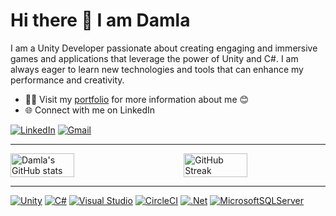 # Hi there 👋 I am Damla

I am a Unity Developer passionate about creating engaging and immersive games and applications that leverage the power of Unity and C#. I am always eager to learn new technologies and tools that can enhance my performance and creativity.
* 👨‍💻 Visit my [portfolio](https://damlamtn.github.io/portfolio/) for more information about me 😊
* 🌐 Connect with me on LinkedIn<br/>

[![LinkedIn](https://img.shields.io/badge/linkedin-%230077B5.svg?style=for-the-badge&logo=linkedin&logoColor=white)](https://linkedin.com/in/damla-metin-orak-039567104)
[![Gmail](https://img.shields.io/badge/Gmail-D14836?style=for-the-badge&logo=gmail&logoColor=white)](mailto:damla91@gmail.com) 

***

<div style="display: flex; justify-content: space-between;">
    <img src="https://github-readme-stats.vercel.app/api?username=damlaMtn&show_icons=true&theme=noctis_minimus" alt="Damla's GitHub stats" width="45%">
    <img src="https://streak-stats.demolab.com/?user=damlaMtn&theme=panda" alt="GitHub Streak" width="45%">
</div>  

***

[![Unity](https://img.shields.io/badge/unity-%23000000.svg?style=flat&logo=unity&logoColor=white)](https://unity.com/)
[![C#](https://img.shields.io/badge/c%23-%23239120.svg?style=flat&logo=csharp&logoColor=white)](https://learn.microsoft.com/en-us/dotnet/csharp/)
[![Visual Studio](https://img.shields.io/badge/Visual%20Studio-5C2D91.svg?style=flat&logo=visual-studio&logoColor=white)](https://visualstudio.microsoft.com/)
[![CircleCI](https://img.shields.io/badge/circle%20ci-%23161616.svg?style=flat&logo=circleci&logoColor=white)](https://circleci.com/)
[![.Net](https://img.shields.io/badge/.NET-5C2D91?style=flat&logo=.net&logoColor=white)](https://dotnet.microsoft.com/en-us/)
[![MicrosoftSQLServer](https://img.shields.io/badge/Microsoft%20SQL%20Server-CC2927?style=flat&logo=microsoft%20sql%20server&logoColor=white)](https://www.microsoft.com/en-us/sql-server/)
